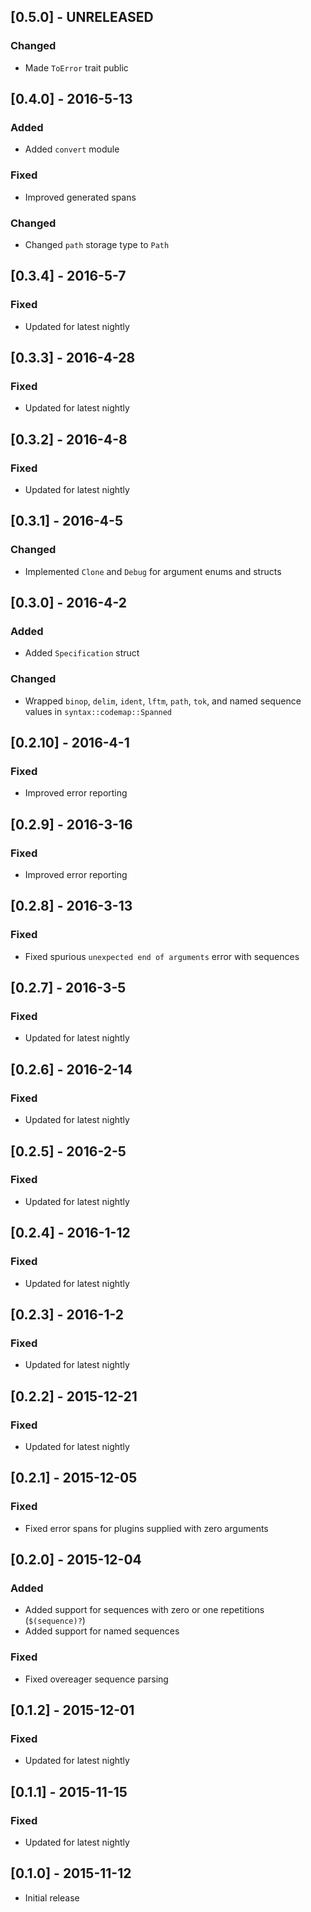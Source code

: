 ## [0.5.0] - UNRELEASED

### Changed
- Made `ToError` trait public

## [0.4.0] - 2016-5-13

### Added
- Added `convert` module

### Fixed
- Improved generated spans

### Changed
- Changed `path` storage type to `Path`

## [0.3.4] - 2016-5-7

### Fixed
- Updated for latest nightly

## [0.3.3] - 2016-4-28

### Fixed
- Updated for latest nightly

## [0.3.2] - 2016-4-8

### Fixed
- Updated for latest nightly

## [0.3.1] - 2016-4-5

### Changed
- Implemented `Clone` and `Debug` for argument enums and structs

## [0.3.0] - 2016-4-2

### Added
- Added `Specification` struct

### Changed
- Wrapped `binop`, `delim`, `ident`, `lftm`, `path`, `tok`, and named sequence values in
  `syntax::codemap::Spanned`

## [0.2.10] - 2016-4-1

### Fixed
- Improved error reporting

## [0.2.9] - 2016-3-16

### Fixed
- Improved error reporting

## [0.2.8] - 2016-3-13

### Fixed
- Fixed spurious `unexpected end of arguments` error with sequences

## [0.2.7] - 2016-3-5

### Fixed
- Updated for latest nightly

## [0.2.6] - 2016-2-14

### Fixed
- Updated for latest nightly

## [0.2.5] - 2016-2-5

### Fixed
- Updated for latest nightly

## [0.2.4] - 2016-1-12

### Fixed
- Updated for latest nightly

## [0.2.3] - 2016-1-2

### Fixed
- Updated for latest nightly

## [0.2.2] - 2015-12-21

### Fixed
- Updated for latest nightly

## [0.2.1] - 2015-12-05

### Fixed
- Fixed error spans for plugins supplied with zero arguments

## [0.2.0] - 2015-12-04

### Added
- Added support for sequences with zero or one repetitions (`$(sequence)?`)
- Added support for named sequences

### Fixed
- Fixed overeager sequence parsing

## [0.1.2] - 2015-12-01

### Fixed
- Updated for latest nightly

## [0.1.1] - 2015-11-15

### Fixed
- Updated for latest nightly

## [0.1.0] - 2015-11-12
- Initial release
